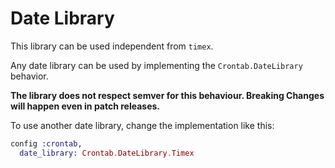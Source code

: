 # Date Library

This library can be used independent from `timex`.

Any date library can be used by implementing the `Crontab.DateLibrary` behavior.

**The library does not respect semver for this behaviour. Breaking Changes will
happen even in patch releases.**

To use another date library, change the implementation like this:

```elixir
config :crontab,
  date_library: Crontab.DateLibrary.Timex
```

